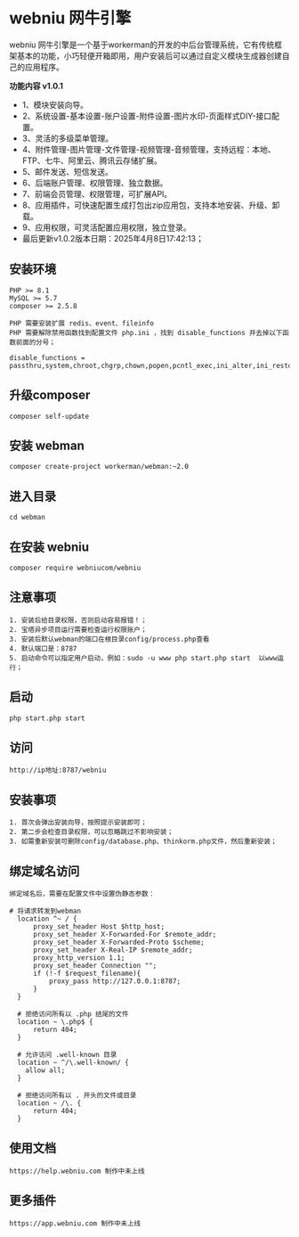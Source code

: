 # webniu 网牛引擎
webniu 网牛引擎是一个基于workerman的开发的中后台管理系统，它有传统框架基本的功能，小巧轻便开箱即用，用户安装后可以通过自定义模块生成器创建自己的应用程序。

**功能内容 v1.0.1** 
* 1、模块安装向导。
* 2、系统设置-基本设置-账户设置-附件设置-图片水印-页面样式DIY-接口配置。
* 3、灵活的多级菜单管理。
* 4、附件管理-图片管理-文件管理-视频管理-音频管理，支持远程：本地、FTP、七牛、阿里云、腾讯云存储扩展。
* 5、邮件发送、短信发送。
* 6、后端账户管理、权限管理、独立数据。
* 7、前端会员管理、权限管理，可扩展API。
* 8、应用插件，可快速配置生成打包出zip应用包，支持本地安装、升级、卸载。
* 9、应用权限，可灵活配置应用权限，独立登录。
* 最后更新v1.0.2版本日期：2025年4月8日17:42:13；
## 安装环境
```
PHP >= 8.1
MySQL >= 5.7
composer >= 2.5.8
```
```
PHP 需要安装扩展 redis、event、fileinfo
PHP 需要解除禁用函数找到配置文件 php.ini ，找到 disable_functions 并去掉以下函数前面的分号；
```
```
disable_functions = passthru,system,chroot,chgrp,chown,popen,pcntl_exec,ini_alter,ini_restore,dl,openlog,syslog,readlink,symlink,popepassthru,pcntl_waitpid,pcntl_wifexited,pcntl_wifstopped,pcntl_wifsignaled,pcntl_wifcontinued,pcntl_wexitstatus,pcntl_wtermsig,pcntl_wstopsig,pcntl_get_last_error,pcntl_strerror,pcntl_sigprocmask,pcntl_sigwaitinfo,pcntl_sigtimedwait,pcntl_exec,pcntl_getpriority,pcntl_setpriority,imap_open,apache_setenv
```
## 升级composer
```
composer self-update
```
## 安装 webman
```
composer create-project workerman/webman:~2.0
```
## 进入目录
```
cd webman
```
## 在安装 webniu
```
composer require webniucom/webniu
```
## 注意事项
```
1. 安装后给目录权限，否则启动容易报错！；
2. 宝塔异步项目运行需要检查运行权限账户；
3. 安装后默认webman的端口在根目录config/process.php查看
4. 默认端口是：8787
5. 启动命令可以指定用户启动，例如：sudo -u www php start.php start  以www运行；
```
## 启动
```
php start.php start
```
## 访问
```
http://ip地址:8787/webniu
```
## 安装事项
```
1. 首次会弹出安装向导，按照提示安装即可；
2. 第二步会检查目录权限，可以忽略跳过不影响安装；
3. 如需重新安装可删除config/database.php、thinkorm.php文件，然后重新安装；
```
## 绑定域名访问
```
绑定域名后，需要在配置文件中设置伪静态参数：
```
```
# 将请求转发到webman
  location ^~ / {
      proxy_set_header Host $http_host;
      proxy_set_header X-Forwarded-For $remote_addr;
      proxy_set_header X-Forwarded-Proto $scheme;
      proxy_set_header X-Real-IP $remote_addr;
      proxy_http_version 1.1;
      proxy_set_header Connection "";
      if (!-f $request_filename){
          proxy_pass http://127.0.0.1:8787;
      }
  }

  # 拒绝访问所有以 .php 结尾的文件
  location ~ \.php$ {
      return 404;
  }

  # 允许访问 .well-known 目录
  location ~ ^/\.well-known/ {
    allow all;
  }

  # 拒绝访问所有以 . 开头的文件或目录
  location ~ /\. {
      return 404;
  }
```
## 使用文档
```
https://help.webniu.com 制作中未上线
```
## 更多插件
```
https://app.webniu.com 制作中未上线
```

 


